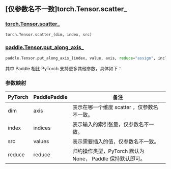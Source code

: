 ## [仅参数名不一致]torch.Tensor.scatter_

### [torch.Tensor.scatter_](https://pytorch.org/docs/stable/generated/torch.Tensor.scatter_.html?highlight=scatter_#torch.Tensor.scatter_)

```python
torch.Tensor.scatter_(dim, index, src)
```

### [paddle.Tensor.put_along_axis_](https://www.paddlepaddle.org.cn/documentation/docs/zh/develop/api/paddle/put_along_axis__cn.html#put-along-axis)

```python
paddle.Tensor.put_along_axis_(index, value, axis, reduce="assign", include_self=True)

```

其中 Paddle 相比 PyTorch 支持更多其他参数，具体如下：

### 参数映射
| PyTorch | PaddlePaddle | 备注    |
| ------- | ------------ | ------- |
| dim     | axis         | 表示在哪一个维度 scatter ，仅参数名不一致。 |
| index   | indices        | 表示输入的索引张量，仅参数名不一致。 |
| src     | values        | 表示需要插入的值，仅参数名不一致。 |
| reduce       | reduce       | 归约操作类型，PyTorch 默认为 None， Paddle 保持默认即可。 |
